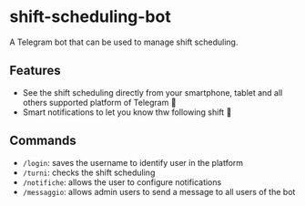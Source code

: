# shift-scheduling-bot

A Telegram bot that can be used to manage shift scheduling.

## Features

- See the shift scheduling directly from your smartphone, tablet and all others supported platform of Telegram 🎫
- Smart notifications to let you know thw following shift 📢

## Commands

- `/login`: saves the username to identify user in the platform
- `/turni`: checks the shift scheduling
- `/notifiche`: allows the user to configure notifications
- `/messaggio`: allows admin users to send a message to all users of the bot